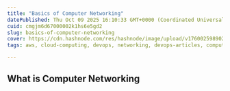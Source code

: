 ```yaml
---
title: "Basics of Computer Networking"
datePublished: Thu Oct 09 2025 16:10:33 GMT+0000 (Coordinated Universal Time)
cuid: cmgjm6d67000002k1hs6e5gd2
slug: basics-of-computer-networking
cover: https://cdn.hashnode.com/res/hashnode/image/upload/v1760025989027/53c5c701-a885-425f-8398-3afb49c091c9.png
tags: aws, cloud-computing, devops, networking, devops-articles, computer-networking, devops-journey, devopscommunity, abhishek-veeramalla

---
```


## What is Computer Networking
